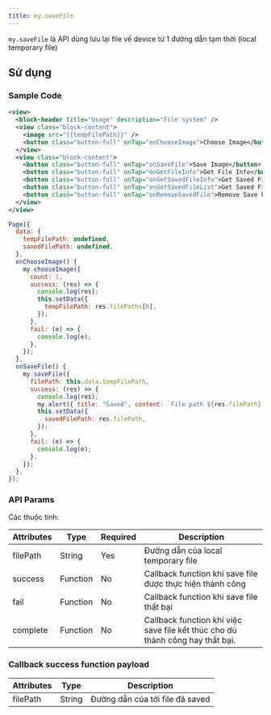 ```yaml
---
title: my.saveFile
---
```


`my.saveFile` là API dùng lưu lại file về device từ 1 đường dẫn tạm thời (local temporary file)

## Sử dụng

### Sample Code

```xml
<view>
  <block-header title="Usage" description="File system" />
  <view class="block-content">
    <image src="{{tempFilePath}}" />
    <button class="button-full" onTap="onChooseImage">Choose Image</button>
  </view>
  <view class="block-content">
    <button class="button-full" onTap="onSaveFile">Save Image</button>
    <button class="button-full" onTap="onGetFileInfo">Get File Info</button>
    <button class="button-full" onTap="onGetSavedFileInfo">Get Saved File Info</button>
    <button class="button-full" onTap="onGetSavedFileList">Get Saved File List</button>
    <button class="button-full" onTap="onRemoveSavedFile">Remove Save File</button>
  </view>
</view>
```

```js
Page({
  data: {
    tempFilePath: undefined,
    savedFilePath: undefined,
  },
  onChooseImage() {
    my.chooseImage({
      count: 1,
      success: (res) => {
        console.log(res);
        this.setData({
          tempFilePath: res.filePaths[0],
        });
      },
      fail: (e) => {
        console.log(e);
      },
    });
  },
  onSaveFile() {
    my.saveFile({
      filePath: this.data.tempFilePath,
      success: (res) => {
        console.log(res);
        my.alert({ title: "Saved", content: `File path ${res.filePath}` });
        this.setData({
          savedFilePath: res.filePath,
        });
      },
      fail: (e) => {
        console.log(e);
      },
    });
  },
});

```

### API Params

Các thuộc tính:

| Attributes | Type     | Required | Description                                                                    |
| ---------- | -------- | -------- | ------------------------------------------------------------------------------ |
| filePath      | String   | Yes       |  Đường dẫn của local temporary file                   |
| success    | Function | No       | Callback function khi save file được thực hiện thành công                     |
| fail       | Function | No       | Callback function khi save file thất bại                                      |
| complete   | Function | No       | Callback function khi việc save file kết thúc cho dù thành công hay thất bại. |

### Callback success function payload

| Attributes | Type   | Description                |
| ---------- | ------ | -------------------------- |
| filePath  | String  | Đường dẫn của tới file đã saved |                                    
